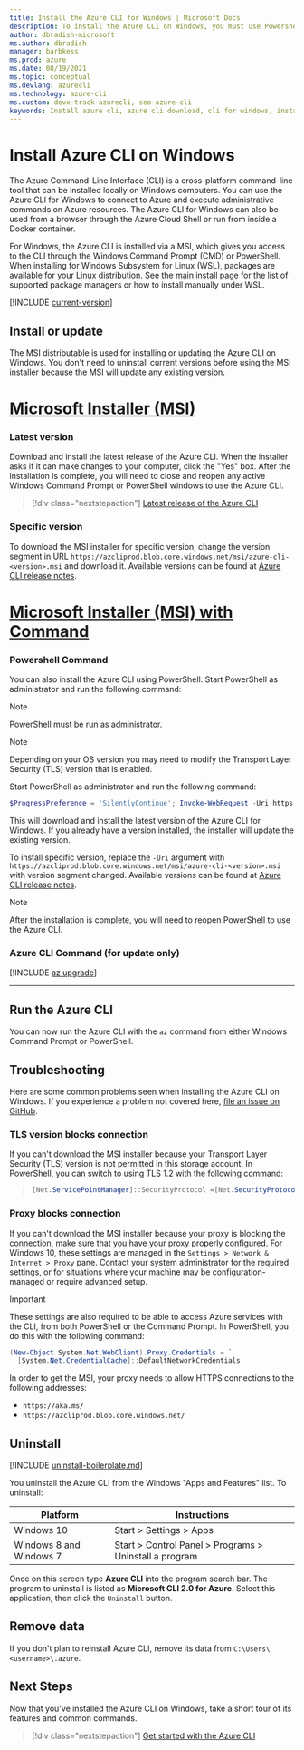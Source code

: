 ```yaml
---
title: Install the Azure CLI for Windows | Microsoft Docs
description: To install the Azure CLI on Windows, you must use Powershell, or an MSI installer, which gives you access to the CLI through the Windows Command Prompt (CMD).
author: dbradish-microsoft
ms.author: dbradish
manager: barbkess
ms.prod: azure
ms.date: 08/19/2021
ms.topic: conceptual
ms.devlang: azurecli
ms.technology: azure-cli
ms.custom: devx-track-azurecli, seo-azure-cli
keywords: Install azure cli, azure cli download, cli for windows, install azure cli on windows, azure cli windows, install azure cli windows
---
```


# Install Azure CLI on Windows

The Azure Command-Line Interface (CLI) is a cross-platform command-line tool that can be installed locally on Windows computers. You can use the Azure CLI for Windows to connect to Azure and execute administrative commands on Azure resources. The Azure CLI for Windows can also be used from a browser through the Azure Cloud Shell or run from inside a Docker container.

For Windows, the Azure CLI is installed via a MSI, which gives you access to the CLI through the Windows Command Prompt (CMD) or PowerShell.
When installing for Windows Subsystem for Linux (WSL), packages are available for your Linux distribution. See the [main install page](install-azure-cli.md)
for the list of supported package managers or how to install manually under WSL.

[!INCLUDE [current-version](includes/current-version.md)]

## Install or update

The MSI distributable is used for installing or updating the Azure CLI on Windows. You don't need to uninstall current versions before using the MSI installer because the MSI will update any existing version.

# [Microsoft Installer (MSI)](#tab/azure-cli)

### Latest version

Download and install the latest release of the Azure CLI. When the installer asks if it can make changes to your computer, click the "Yes" box. After the installation is complete, you will need to close and reopen any active Windows Command Prompt or PowerShell windows to use the Azure CLI.

> [!div class="nextstepaction"]
> [Latest release of the Azure CLI](https://aka.ms/installazurecliwindows)

### Specific version

To download the MSI installer for specific version, change the version segment in URL `https://azcliprod.blob.core.windows.net/msi/azure-cli-<version>.msi` and download it. Available versions can be found at [Azure CLI release notes](/cli/azure/release-notes-azure-cli).

# [Microsoft Installer (MSI) with Command](#tab/azure-powershell)

### Powershell Command

You can also install the Azure CLI using PowerShell. Start PowerShell as administrator and run the following command:

> [!Note]
> PowerShell must be run as administrator.
 
> [!Note]
> Depending on your OS version you may need to modify the Transport Layer Security (TLS) version that is enabled.

Start PowerShell as administrator and run the following command:

   ```PowerShell
   $ProgressPreference = 'SilentlyContinue'; Invoke-WebRequest -Uri https://aka.ms/installazurecliwindows -OutFile .\AzureCLI.msi; Start-Process msiexec.exe -Wait -ArgumentList '/I AzureCLI.msi /quiet'; rm .\AzureCLI.msi
   ```

This will download and install the latest version of the Azure CLI for Windows. If you already have a version installed, the installer will update the existing version.

To install specific version, replace the `-Uri` argument with `https://azcliprod.blob.core.windows.net/msi/azure-cli-<version>.msi` with version segment changed. Available versions can be found at [Azure CLI release notes](/cli/azure/release-notes-azure-cli).

> [!Note]
> After the installation is complete, you will need to reopen PowerShell to use the Azure CLI.

### Azure CLI Command (for update only)
[!INCLUDE [az upgrade](includes/az-upgrade.md)]

---

## Run the Azure CLI

You can now run the Azure CLI with the `az` command from either Windows Command Prompt or PowerShell.

## Troubleshooting

Here are some common problems seen when installing the Azure CLI on Windows. If you experience a problem not covered here, [file an issue on GitHub](https://github.com/Azure/azure-cli/issues).

### TLS version blocks connection

If you can't download the MSI installer because your Transport Layer Security (TLS) version is not permitted in this storage account.  In PowerShell, you can switch to using TLS 1.2 with the following command:

> ```powershell
> [Net.ServicePointManager]::SecurityProtocol =[Net.SecurityProtocolType]::Tls12
> ```

### Proxy blocks connection

If you can't download the MSI installer because your proxy is blocking the connection, make sure that
you have your proxy properly configured. For Windows 10, these settings are managed in the
`Settings > Network & Internet > Proxy` pane. Contact your system administrator for the required settings,
or for situations where your machine may be configuration-managed or require advanced setup.

> [!IMPORTANT]
> These settings are also required to be able to access Azure services with the CLI, from both
> PowerShell or the Command Prompt. In PowerShell, you do this with the following command:
>
> ```powershell
> (New-Object System.Net.WebClient).Proxy.Credentials = `
>   [System.Net.CredentialCache]::DefaultNetworkCredentials
> ```

In order to get the MSI, your proxy needs to allow HTTPS connections to the following addresses:

* `https://aka.ms/`
* `https://azcliprod.blob.core.windows.net/`

## Uninstall

[!INCLUDE [uninstall-boilerplate.md](includes/uninstall-boilerplate.md)]

You uninstall the Azure CLI from the Windows "Apps and Features" list. To uninstall:

| Platform | Instructions |
|---|---|
| Windows 10 | Start > Settings > Apps |
| Windows 8 and Windows 7 | Start > Control Panel > Programs > Uninstall a program |

Once on this screen type __Azure CLI__ into the program search bar. The program to uninstall is listed as __Microsoft CLI 2.0 for Azure__. Select this application, then click the `Uninstall` button.

## Remove data

If you don't plan to reinstall Azure CLI, remove its data from `C:\Users\<username>\.azure`.

## Next Steps

Now that you've installed the Azure CLI on Windows, take a short tour of its features and common commands.

> [!div class="nextstepaction"]
> [Get started with the Azure CLI](get-started-with-azure-cli.md)
